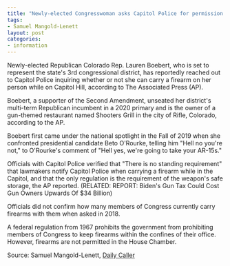 ```yaml
---
title: "Newly-elected Congresswoman asks Capitol Police for permission to carry her Glock"
tags:
- Samuel Mangold-Lenett
layout: post
categories:
- information
---
```


Newly-elected Republican Colorado Rep. Lauren Boebert, who is set to represent the state's 3rd congressional district, has reportedly reached out to Capitol Police inquiring whether or not she can carry a firearm on her person while on Capitol Hill, according to The Associated Press (AP).

Boebert, a supporter of the Second Amendment, unseated her district's multi-term Republican incumbent in a 2020 primary and is the owner of a gun-themed restaurant named Shooters Grill in the city of Rifle, Colorado, according to the AP.

Boebert first came under the national spotlight in the Fall of 2019 when she confronted presidential candidate Beto O'Rourke, telling him "Hell no you're not," to O'Rourke's comment of "Hell yes, we're going to take your AR-15s."

Officials with Capitol Police verified that "There is no standing requirement" that lawmakers notify Capitol Police when carrying a firearm while in the Capitol, and that the only regulation is the requirement of the weapon's safe storage, the AP reported. (RELATED: REPORT: Biden's Gun Tax Could Cost Gun Owners Upwards Of $34 Billion)

Officials did not confirm how many members of Congress currently carry firearms with them when asked in 2018.

A federal regulation from 1967 prohibits the government from prohibiting members of Congress to keep firearms within the confines of their office. However, firearms are not permitted in the House Chamber.

Source: Samuel Mangold-Lenett, [Daily Caller]("https://dailycaller.com/2020/11/23/newly-elected-congresswoman-asks-capitol-police-for-permission-to-carry-her-glock/")

